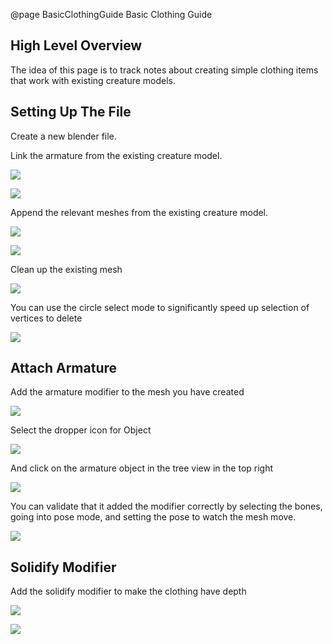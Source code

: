 @page BasicClothingGuide Basic Clothing Guide



## High Level Overview
The idea of this page is to track notes about creating simple clothing items that work with existing creature models.




## Setting Up The File
Create a new blender file.

Link the armature from the existing creature model.

![](/docs/src/images/blender/basicClothing/clothingLinkOption.png)

![](/docs/src/images/blender/basicClothing/clothingSelectLinkArmature.png)




Append the relevant meshes from the existing creature model.

![](/docs/src/images/blender/basicClothing/clothingAppend.png)

![](/docs/src/images/blender/basicClothing/clothingSelectRightMeshImport.png)



Clean up the existing mesh

![](/docs/src/images/blender/basicClothing/clothingDeletingVertices.png)

You can use the circle select mode to significantly speed up selection of vertices to delete

![](/docs/src/images/blender/basicClothing/clothingSwitchToAreaSelect.png)



## Attach Armature

Add the armature modifier to the mesh you have created

![](/docs/src/images/blender/basicClothing/clothingAddArmatureModifier.png)

Select the dropper icon for Object

![](/docs/src/images/blender/basicClothing/clothingArmatureModifierSelectArmatureEyedrop.png)

And click on the armature object in the tree view in the top right

![](/docs/src/images/blender/basicClothing/clothingClickOnArmature.png)

You can validate that it added the modifier correctly by selecting the bones, going into pose mode, and setting the pose to watch the mesh move.

![](/docs/src/images/blender/basicClothing/clothingTestWithPose.png)




## Solidify Modifier

Add the solidify modifier to make the clothing have depth

![](/docs/src/images/blender/basicClothing/clothingSolidifyModifier.png)

![](/docs/src/images/blender/basicClothing/clothingSolidifyModifierApply.png)
